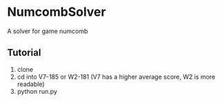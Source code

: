 # NumcombSolver
A solver for game numcomb

## Tutorial
1. clone
2. cd into V7-185 or W2-181 (V7 has a higher average score, W2 is more readable)
2. python run.py